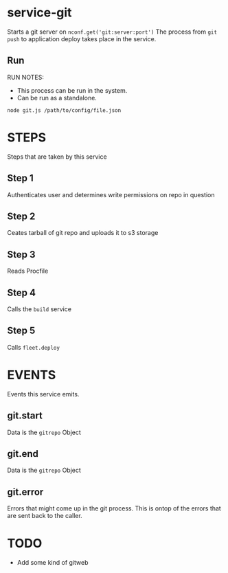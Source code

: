 # service-git
Starts a git server on `nconf.get('git:server:port')`
The process from `git push` to application deploy takes place in the service.

## Run
RUN NOTES:
- This process can be run in the system.
- Can be run as a standalone.
```
node git.js /path/to/config/file.json
```

# STEPS
Steps that are taken by this service
## Step 1
Authenticates user and determines write permissions on repo in question
## Step 2
Ceates tarball of git repo and uploads it to s3 storage
## Step 3
Reads Procfile
## Step 4
Calls the `build` service
## Step 5
Calls `fleet.deploy`

# EVENTS
Events this service emits.
## git.start
Data is the `gitrepo` Object
## git.end
Data is the `gitrepo` Object
## git.error
Errors that might come up in the git process. 
This is ontop of the errors that are sent back to the caller.

# TODO
-	Add some kind of gitweb